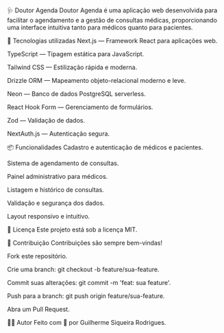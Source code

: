 🩺 Doutor Agenda
Doutor Agenda é uma aplicação web desenvolvida para facilitar o agendamento e a gestão de consultas médicas, proporcionando uma interface intuitiva tanto para médicos quanto para pacientes.

🚀 Tecnologias utilizadas
Next.js — Framework React para aplicações web.

TypeScript — Tipagem estática para JavaScript.

Tailwind CSS — Estilização rápida e moderna.

Drizzle ORM — Mapeamento objeto-relacional moderno e leve.

Neon — Banco de dados PostgreSQL serverless.

React Hook Form — Gerenciamento de formulários.

Zod — Validação de dados.

NextAuth.js — Autenticação segura.

📦 Funcionalidades
Cadastro e autenticação de médicos e pacientes.

Sistema de agendamento de consultas.

Painel administrativo para médicos.

Listagem e histórico de consultas.

Validação e segurança dos dados.

Layout responsivo e intuitivo.

📄 Licença
Este projeto está sob a licença MIT.

🤝 Contribuição
Contribuições são sempre bem-vindas!

Fork este repositório.

Crie uma branch: git checkout -b feature/sua-feature.

Commit suas alterações: git commit -m 'feat: sua feature'.

Push para a branch: git push origin feature/sua-feature.

Abra um Pull Request.

🙋‍♂️ Autor
Feito com 💙 por Guilherme Siqueira Rodrigues.
